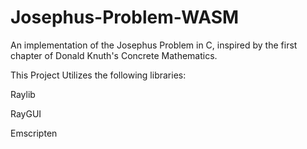 # Josephus-Problem-WASM
An implementation of the Josephus Problem in C, inspired by the first chapter of Donald Knuth's Concrete Mathematics.

This Project Utilizes the following libraries:

Raylib

RayGUI

Emscripten
